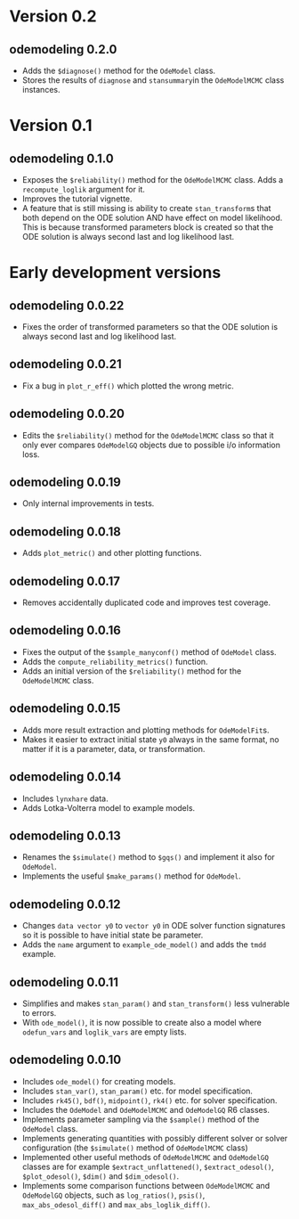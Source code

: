 # Version 0.2

## odemodeling 0.2.0
  * Adds the `$diagnose()` method for the `OdeModel` class.
  * Stores the results of `diagnose` and `stansummary`in the
  `OdeModelMCMC` class instances.

# Version 0.1

## odemodeling 0.1.0

  * Exposes the `$reliability()` method for the `OdeModelMCMC` class. Adds a
  `recompute_loglik` argument for it.
  * Improves the tutorial vignette.
  * A feature that is still missing is ability to create 
  `stan_transform`s
  that both depend on the ODE solution AND have effect on model likelihood.
  This is because transformed parameters block is created so that
  the ODE solution is always second last and log likelihood last.
  
# Early development versions

## odemodeling 0.0.22
  * Fixes the order of transformed parameters so that the ODE solution is 
  always second last and log likelihood last.
  
## odemodeling 0.0.21
  * Fix a bug in `plot_r_eff()` which plotted the wrong metric.
  
## odemodeling 0.0.20
  * Edits the `$reliability()` method for the `OdeModelMCMC` class so that
  it only ever compares `OdeModelGQ` objects due to possible
  i/o information loss.
  
## odemodeling 0.0.19
  * Only internal improvements in tests.
  
## odemodeling 0.0.18
  * Adds `plot_metric()` and other plotting functions.

## odemodeling 0.0.17
  * Removes accidentally duplicated code and improves test coverage.

## odemodeling 0.0.16
  * Fixes the output of the `$sample_manyconf()` method of `OdeModel` class.
  * Adds the `compute_reliability_metrics()` function.
  * Adds an initial version of the `$reliability()` method for the
  `OdeModelMCMC` class.
  
## odemodeling 0.0.15
  * Adds more result extraction and plotting methods for `OdeModelFit`s.
  * Makes it easier to extract initial state `y0` always in the same format,
  no matter if it is a parameter, data, or transformation.
  
## odemodeling 0.0.14
  * Includes `lynxhare` data.
  * Adds Lotka-Volterra model to example models.
  
## odemodeling 0.0.13
  * Renames the `$simulate()` method to `$gqs()` and implement it also for
  `OdeModel`.
  * Implements the useful `$make_params()` method for `OdeModel`.

## odemodeling 0.0.12
  * Changes `data vector y0` to `vector y0` in ODE solver function signatures
  so it is possible to have initial state be parameter.
  * Adds the `name` argument to `example_ode_model()` and adds the `tmdd`
  example.
  
## odemodeling 0.0.11

  * Simplifies and makes `stan_param()` and `stan_transform()` less vulnerable
  to errors.
  * With `ode_model()`, it is now possible to create also a model where 
  `odefun_vars` and `loglik_vars` are empty lists.
  
## odemodeling 0.0.10

  * Includes `ode_model()` for creating models.
  * Includes `stan_var()`, `stan_param()` etc. for model specification.
  * Includes `rk45()`, `bdf()`, `midpoint()`, `rk4()` etc. for solver
  specification.
  * Includes the `OdeModel` and `OdeModelMCMC` and `OdeModelGQ` R6 classes.
  * Implements parameter sampling via the `$sample()` method of the
  `OdeModel` class.
  * Implements generating quantities with possibly different solver or solver
  configuration (the `$simulate()` method of `OdeModelMCMC` class)
  * Implemented other useful methods of `OdeModelMCMC` and `OdeModelGQ`
   classes are for example `$extract_unflattened()`, `$extract_odesol()`, 
   `$plot_odesol()`, `$dim()` and `$dim_odesol()`.
  * Implements some comparison functions between `OdeModelMCMC` and 
  `OdeModelGQ` objects, such as `log_ratios()`, `psis()`, 
  `max_abs_odesol_diff()` and `max_abs_loglik_diff()`.
